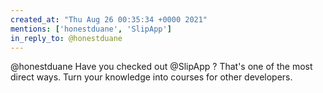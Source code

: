 ```yaml
---
created_at: "Thu Aug 26 00:35:34 +0000 2021"
mentions: ['honestduane', 'SlipApp']
in_reply_to: @honestduane
---
```


@honestduane Have you checked out @SlipApp ? That's one of the most direct ways. Turn your knowledge into courses for other developers.